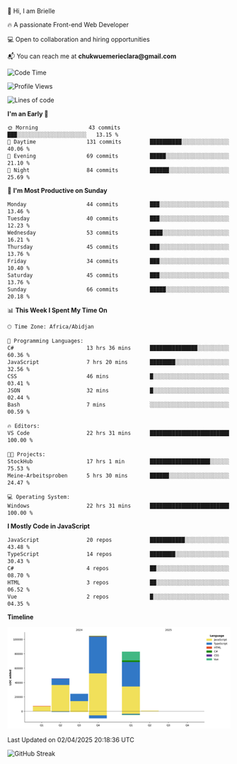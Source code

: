 <div align="left">
  <p>👋 Hi, I am Brielle</p>
  <p>🔥 A passionate Front-end Web Developer</p>
  <p>💻 Open to collaboration and hiring opportunities</p>
  <p>📬 You can reach me at <strong>chukwuemerieclara@gmail.com</strong></p>
</div>


 
 <!--START_SECTION:waka-->
![Code Time](http://img.shields.io/badge/Code%20Time-571%20hrs%2052%20mins-blue)

![Profile Views](http://img.shields.io/badge/Profile%20Views-8-blue)

![Lines of code](https://img.shields.io/badge/From%20Hello%20World%20I%27ve%20Written-265.2%20thousand%20lines%20of%20code-blue)

**I'm an Early 🐤** 

```text
🌞 Morning                43 commits          ███░░░░░░░░░░░░░░░░░░░░░░   13.15 % 
🌆 Daytime                131 commits         ██████████░░░░░░░░░░░░░░░   40.06 % 
🌃 Evening                69 commits          █████░░░░░░░░░░░░░░░░░░░░   21.10 % 
🌙 Night                  84 commits          ██████░░░░░░░░░░░░░░░░░░░   25.69 % 
```
📅 **I'm Most Productive on Sunday** 

```text
Monday                   44 commits          ███░░░░░░░░░░░░░░░░░░░░░░   13.46 % 
Tuesday                  40 commits          ███░░░░░░░░░░░░░░░░░░░░░░   12.23 % 
Wednesday                53 commits          ████░░░░░░░░░░░░░░░░░░░░░   16.21 % 
Thursday                 45 commits          ███░░░░░░░░░░░░░░░░░░░░░░   13.76 % 
Friday                   34 commits          ███░░░░░░░░░░░░░░░░░░░░░░   10.40 % 
Saturday                 45 commits          ███░░░░░░░░░░░░░░░░░░░░░░   13.76 % 
Sunday                   66 commits          █████░░░░░░░░░░░░░░░░░░░░   20.18 % 
```


📊 **This Week I Spent My Time On** 

```text
🕑︎ Time Zone: Africa/Abidjan

💬 Programming Languages: 
C#                       13 hrs 36 mins      ███████████████░░░░░░░░░░   60.36 % 
JavaScript               7 hrs 20 mins       ████████░░░░░░░░░░░░░░░░░   32.56 % 
CSS                      46 mins             █░░░░░░░░░░░░░░░░░░░░░░░░   03.41 % 
JSON                     32 mins             █░░░░░░░░░░░░░░░░░░░░░░░░   02.44 % 
Bash                     7 mins              ░░░░░░░░░░░░░░░░░░░░░░░░░   00.59 % 

🔥 Editors: 
VS Code                  22 hrs 31 mins      █████████████████████████   100.00 % 

🐱‍💻 Projects: 
StockHub                 17 hrs 1 min        ███████████████████░░░░░░   75.53 % 
Meine-Arbeitsproben      5 hrs 30 mins       ██████░░░░░░░░░░░░░░░░░░░   24.47 % 

💻 Operating System: 
Windows                  22 hrs 31 mins      █████████████████████████   100.00 % 
```

**I Mostly Code in JavaScript** 

```text
JavaScript               20 repos            ███████████░░░░░░░░░░░░░░   43.48 % 
TypeScript               14 repos            ████████░░░░░░░░░░░░░░░░░   30.43 % 
C#                       4 repos             ██░░░░░░░░░░░░░░░░░░░░░░░   08.70 % 
HTML                     3 repos             ██░░░░░░░░░░░░░░░░░░░░░░░   06.52 % 
Vue                      2 repos             █░░░░░░░░░░░░░░░░░░░░░░░░   04.35 % 
```



**Timeline**

![Lines of Code chart](https://raw.githubusercontent.com/Brielle28/Brielle28/main/assets/bar_graph.png)


 Last Updated on 02/04/2025 20:18:36 UTC
<!--END_SECTION:waka-->

![GitHub Streak](https://github-readme-streak-stats.herokuapp.com/?user=Brielle28)



